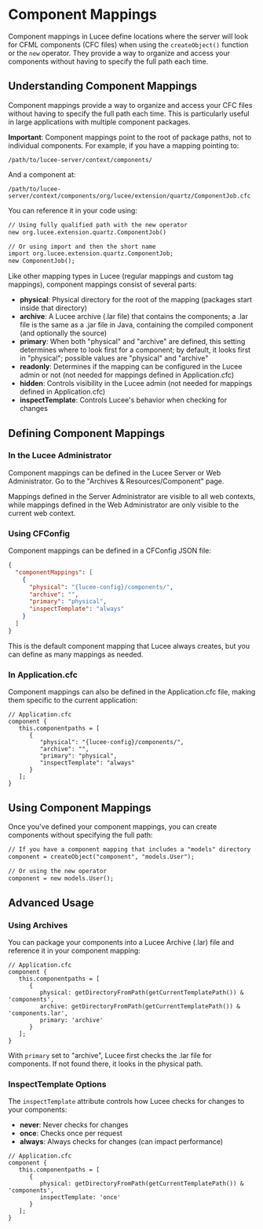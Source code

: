<!--
{
  "title": "Component Mappings",
  "id": "mappings-component-mappings",
  "related": [
    "mappings-how-to-define-a-reg-mapping",
    "tag-application",
    "function-expandpath",
    "cookbook-application-context-set-mapping"
  ],
  "categories": [
    "application",
    "components",
    "server"
  ],
  "description": "How to define and use component mappings in Lucee.",
  "keywords": [
    "Component Mapping",
    "Classpath",
    "CFCs",
    "Application.cfc",
    "Lucee archive"
  ]
}
-->

# Component Mappings

Component mappings in Lucee define locations where the server will look for CFML components (CFC files) when using the `createObject()` function or the `new` operator. They provide a way to organize and access your components without having to specify the full path each time.

## Understanding Component Mappings

Component mappings provide a way to organize and access your CFC files without having to specify the full path each time. This is particularly useful in large applications with multiple component packages.

**Important**: Component mappings point to the root of package paths, not to individual components. For example, if you have a mapping pointing to:

```
/path/to/lucee-server/context/components/
```

And a component at:

```
/path/to/lucee-server/context/components/org/lucee/extension/quartz/ComponentJob.cfc
```

You can reference it in your code using:

```coldfusion
// Using fully qualified path with the new operator
new org.lucee.extension.quartz.ComponentJob()

// Or using import and then the short name
import org.lucee.extension.quartz.ComponentJob;
new ComponentJob();
```

Like other mapping types in Lucee (regular mappings and custom tag mappings), component mappings consist of several parts:

* **physical**: Physical directory for the root of the mapping (packages start inside that directory)
* **archive**: A Lucee archive (.lar file) that contains the components; a .lar file is the same as a .jar file in Java, containing the compiled component (and optionally the source)
* **primary**: When both "physical" and "archive" are defined, this setting determines where to look first for a component; by default, it looks first in "physical"; possible values are "physical" and "archive"
* **readonly**: Determines if the mapping can be configured in the Lucee admin or not (not needed for mappings defined in Application.cfc)
* **hidden**: Controls visibility in the Lucee admin (not needed for mappings defined in Application.cfc)
* **inspectTemplate**: Controls Lucee's behavior when checking for changes

## Defining Component Mappings

### In the Lucee Administrator

Component mappings can be defined in the Lucee Server or Web Administrator. Go to the "Archives & Resources/Component" page.

Mappings defined in the Server Administrator are visible to all web contexts, while mappings defined in the Web Administrator are only visible to the current web context.

### Using CFConfig

Component mappings can be defined in a CFConfig JSON file:

```json
{
  "componentMappings": [
    {
      "physical": "{lucee-config}/components/",
      "archive": "",
      "primary": "physical",
      "inspectTemplate": "always"
    }
  ]
}
```

This is the default component mapping that Lucee always creates, but you can define as many mappings as needed.

### In Application.cfc

Component mappings can also be defined in the Application.cfc file, making them specific to the current application:

```cfs
// Application.cfc
component {
   this.componentpaths = [
      {
         "physical": "{lucee-config}/components/",
         "archive": "",
         "primary": "physical",
         "inspectTemplate": "always"
      }
   ];
}
```

## Using Component Mappings

Once you've defined your component mappings, you can create components without specifying the full path:

```coldfusion
// If you have a component mapping that includes a "models" directory
component = createObject("component", "models.User");

// Or using the new operator
component = new models.User();
```

## Advanced Usage

### Using Archives

You can package your components into a Lucee Archive (.lar) file and reference it in your component mapping:

```cfs
// Application.cfc
component {
   this.componentpaths = [
      {
         physical: getDirectoryFromPath(getCurrentTemplatePath()) & 'components',
         archive: getDirectoryFromPath(getCurrentTemplatePath()) & 'components.lar',
         primary: 'archive'
      }
   ];
}
```

With `primary` set to "archive", Lucee first checks the .lar file for components. If not found there, it looks in the physical path.

### InspectTemplate Options

The `inspectTemplate` attribute controls how Lucee checks for changes to your components:

* **never**: Never checks for changes
* **once**: Checks once per request
* **always**: Always checks for changes (can impact performance)

```cfs
// Application.cfc
component {
   this.componentpaths = [
      {
         physical: getDirectoryFromPath(getCurrentTemplatePath()) & 'components',
         inspectTemplate: 'once'
      }
   ];
}
```
